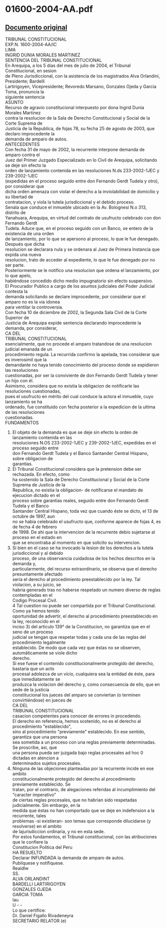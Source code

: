 
01600-2004-AA.pdf
=================
  
[Documento original](https://tc.gob.pe/jurisprudencia/2005/01600-2004-AA.pdf)  
---  
TRIBUNAL CONSTITUCIONAL  
EXP.N. 1600-2004-AA/IC  
LIMA  
INGRID DUNIA MORALES MARTINEZ  
SENTENCIA DEL TRIBUNAL CONSTITUCIONAL  
En Arequipa, a los 5 dias del mes de julio de 2004, el Tribunal Constitucional, en sesion  
de Pleno Jurisdiccional, con la asistencia de los magistrados Alva Orlandini, Presidente; Bardelli  
Lartirigoyen, Vicepresidente; Revoredo Marsano, Gonzales Ojeda y Garcia Toma, pronuncia la  
siguiente sentencia  
ASUNTO  
Recurso de agravio constitucional interpuesto por dona Ingrid Dunia Morales Martinez  
contra la resolucion de la Sala de Derecho Constitucional y Social de la Corte Suprema de  
Justicia de la Republica, de fojas 78, su fecha 25 de agosto de 2003, que declaro improcedente la  
demanda de amparo de autos.  
ANTECEDENTES  
Con fecha 31 de mayo de 2002, la recurrente interpone demanda de amparo contra el  
Juez del Primer Juzgado Especializado en lo Civil de Arequipa, solicitando se deje sin efecto la  
orden de lanzamiento contenida en las resoluciones N.ds 233-2002-1JEC y 239-2002-1JEC  
(expedidas en el proceso seguido entre don Fernando Gerdt Tudela y otro), por considerar que  
dicha orden amenaza con violar el derecho a la inviolabilidad de domicilio y su libertad de  
contratacion, y viola la tutela jurisdiccional y el debido proceso.  
Senala que conduce el inmueble ubicado en la Av. Bolognesi N.o 313, distrito de  
Yanahuara, Arequipa, en virtud del contrato de usufructo celebrado con don Fernando Gerdt  
Tudela. Aduce que, en el proceso seguido con un Banco, se entero de la existencia de una orden  
de lanzamiento, por lo que se apersono al proceso, lo que le fue denegado. Después que dicha  
resolucion se declarara nula y se ordenara al Juez de Primera Instancia que expida una nueva  
resolucion, trato de acceder al expediente, lo que le fue denegado por no ser parte.  
Posteriormente se le notifico una resolucion que ordena el lanzamiento, por lo que apelo,  
habiéndose concedido dicho medio impugnatorio sin efecto suspensivo.  
El Procurador Publico a cargo de los asuntos judiciales del Poder Judicial contesta la  
demanda solicitando se declare improcedente, por considerar que el amparo no es la via idonea  
para ventilar la controversia.  
Con fecha 10 de diciembre de 2002, la Segunda Sala Civil de la Corte Superior de  
Justicia de Arequipa expide sentencia declarando improcedente la demanda, por considerar,  
CA DEL  
TRIBUNAL CONSTITUCIONAL  
esencialmente, que no procede el amparo tratandose de una resolucion judicial emanada de un  
procedimiento regula. La recurrida confirmo la apelada, tras considerar que es inverosimil que la  
demandante no haya tenido conocimiento del proceso donde se expidieron las resoluciones  
cuestionadas, por ser la conviviente de don Fernando Gerdt Tudela y tener un hijo con él.  
Asimismo, considera que no existia la obligacion de notificarle las resoluciones cuestionadas,  
pues el usufructo en mérito del cual conduce la actora el inmueble, cuyo lanzamiento se ha  
ordenado, fue constituido con fecha posterior a la expedicion de la ultima de las resoluciones  
cuestionadas.  
FUNDAMENTOS  
1. El objeto de la demanda es que se deje sin efecto la orden de lanzamiento contenida en las  
resoluciones N.OS 233-2002-1JEC y 239-2002-1JEC, expedidas en el proceso seguido entre  
don Fernando Gerdt Tudela y el Banco Santander Central Hispano, sobre obligacion de  
garantias.  
2. El Tribunal Constitucional considera que la pretension debe ser rechazada. En efecto, como  
ha sostenido la Sala de Derecho Constitucional y Social de la Corte Suprema de Justicia de la  
Republica, no existia la obligacion- de notificarse el mandato de ejecucion dictado en el  
proceso sobre garantias reales, seguido entre don Fernando Gerdt Tudela y el Banco  
Santander Central Hispano, toda vez que cuando éste se dicto, el 13 de octubre de 1997, aun  
no se habia celebrado el usufructo que, conforme aparece de fojas 4, es de fecha 4 de febrero  
de 1998. De ahi que la intervencion de la recurrente debio sujetarse al proceso en el estado en  
que se encontraba al momento en que solicito su intervencion.  
3. Si bien en el caso se ha invocado la lesion de los derechos a la tutela jurisdiccional y al debido  
proceso, de una observancia cuidadosa de los hechos descritos en la demanda y,  
particularmente, del recurso extraordinario, se observa que el derecho presuntamente afectado  
seria el derecho al procedimiento preestablecido por la ley. Tal violacion, a su juicio, se  
habria generado tras no haberse respetado un numero diverso de reglas contempladas en el  
Codigo Procesal Civil.  
4 Tal cuestion no puede ser compartida por el Tribunal Constitucional. Como ya hemos tenido  
oportunidad de advertir, el derecho al procedimiento preestablecido en la ley, reconocido en el  
inciso 3) del articulo 139° de la Constitucion, no garantiza que en el seno de un proceso  
judicial se tengan que respetar todas y cada una de las reglas del procedimiento legalmente  
establecido. De modo que cada vez que éstas no se observen, automâticamente se viole dicho  
derecho.  
Si ese fuese el contenido constitucionalmente protegido del derecho, bastaria que un acto  
procesal adolezca de un vicio, cualquiera sea la entidad de éste, para que inmediatamente se  
produzca la violacion del derecho y, como consecuencia de ello, que en sede de la justicia  
constitucional los jueces del amparo se conviertan (o terminen convirtiéndose) en jueces de  
CA DEL  
TRIBUNAL CONSTITUCIONAL  
casacion competentes para conocer de errores in procedendo.  
El derecho en referencia, hemos sostenido, no es el derecho al procedimiento "establecido",  
sino al procedimiento "previamente" establecido. En ese sentido, garantiza que una persona  
sea sometida a un proceso con una reglas previamente determinadas. Se proscribe, asi, que  
una persona pueda ser juzgada bajo reglas procesales ad hoc 0 dictadas en atencion a  
determinados sujetos procesales.  
5. Ninguna de las objeciones planteadas por la recurrente incide en ese ambito  
constitucionalmente protegido del derecho al procedimiento previamente establecido. Se  
tratan, por el contrario, de alegaciones referidas al incumplimiento del "caracter imperativo"  
de ciertas reglas procesales, que no habrian sido respetadas judicialmente. Sin embargo, en la  
medida que éstas no han comportado que se deje en indefension a la recurrente, tales  
problemas -si existieran- son temas que corresponde dilucidarse (y resolverse) en el ambito  
de lajurisdiccion ordinaria, y no en esta sede.  
Por estos fundamentos, el Tribunal constitucional, con las atribuciones que le confiere la  
Constitucion Politica del Peru  
HA RESUELTO  
Declarar INFUNDADA la demanda de amparo de autos.  
Publiquese y notifiquese.  
Reaidlw  
SS.  
ALVA ORLANDINT  
BARDELLI LARTIRIGOYEN  
GONZALES OJEDA  
GARCIA TOMA  
lau  
U - -  
Lo que certifice:  
Dr. Daniel Figallo Rivadeneyra  
SECRETARIO RELATOR (e)